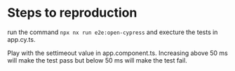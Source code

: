# Steps to reproduction 

run the command `npx nx run e2e:open-cypress`
and execture the tests in app.cy.ts.

Play with the settimeout value in app.component.ts. 
Increasing above 50 ms will make the test pass but below 50 ms will make the test fail.
